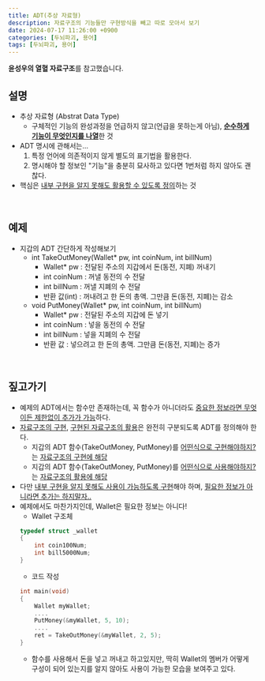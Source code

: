 ```yaml
---
title: ADT(추상 자료형)
description: 자료구조의 기능들만 구현방식을 빼고 따로 모아서 보기
date: 2024-07-17 11:26:00 +0900
categories: [두뇌파괴, 용어]
tags: [두뇌파괴, 용어]
---
```


**윤성우의 열혈 자료구조**를 참고했습니다.

## 설명
- 추상 자료형 (Abstrat Data Type)
  - 구체적인 기능의 완성과정을 언급하지 않고(언급을 못하는게 아님), <ins>**순수하게 기능이 무엇인지를 나열**</ins>한 것
- ADT 명시에 관해서는...
  1. 특정 언어에 의존적이지 않게 별도의 표기법을 활용한다.
  2. 명시해야 할 정보인 "기능"을 충분히 묘사하고 있다면 1번처럼 하지 않아도 괜찮다.
- 핵심은 <ins>내부 구현을 알지 못해도 활용할 수 있도록 정의</ins>하는 것
<br>


## 예제
- 지갑의 ADT 간단하게 작성해보기
  - int TakeOutMoney(Wallet* pw, int coinNum, int billNum)
    - Wallet* pw : 전달된 주소의 지갑에서 돈(동전, 지폐) 꺼내기
    - int coinNum : 꺼낼 동전의 수 전달
    - int billNum : 꺼낼 지폐의 수 전달
    - 반환 값(int) : 꺼내려고 한 돈의 총액. 그만큼 돈(동전, 지폐)는 감소
  - void PutMoney(Wallet* pw, int coinNum, int billNum)
    - Wallet* pw : 전달된 주소의 지갑에 돈 넣기
    - int coinNum : 넣을 동전의 수 전달
    - int billNum : 넣을 지폐의 수 전달
    - 반환 값 : 넣으려고 한 돈의 총액. 그만큼 돈(동전, 지폐)는 증가
<br>


## 짚고가기
- 예제의 ADT에서는 함수만 존재하는데, 꼭 함수가 아니더라도 <ins>중요한 정보라면 무엇이든 제한없이 추가가 가능</ins>하다.
- <ins>자료구조의 구현</ins>, <ins>구현된 자료구조의 활용</ins>은 완전히 구분되도록 ADT를 정의해야 한다.
  - 지갑의 ADT 함수(TakeOutMoney, PutMoney)를 <ins>어떤식으로 구현해야하지?</ins> 는 <ins>자료구조의 구현에 해당</ins>
  - 지갑의 ADT 함수(TakeOutMoney, PutMoney)를 <ins>어떤식으로 사용해야하지?</ins> 는 <ins>자료구조의 활용에 해당</ins>
- 다만 <ins>내부 구현을 알지 못해도 사용이 가능하도록 구현</ins>해야 하며, <ins>필요한 정보가 아니라면 추가는 하지말자..</ins>
- 예제에서도 마찬가지인데, Wallet은 필요한 정보는 아니다!
  - Wallet 구조체
  ```c
  typedef struct _wallet
  {
      int coin100Num;
      int bill5000Num;
  }
  ```
  - 코드 작성
  ```c
  int main(void)
  {
      Wallet myWallet;
      ....
      PutMoney(&myWallet, 5, 10);
      ....
      ret = TakeOutMoney(&myWallet, 2, 5);
  }
  ```
  - 함수를 사용해서 돈을 넣고 꺼내고 하고있지만, 딱히 Wallet의 멤버가 어떻게 구성이 되어 있는지를 알지 않아도 사용이 가능한 모습을 보여주고 있다.
